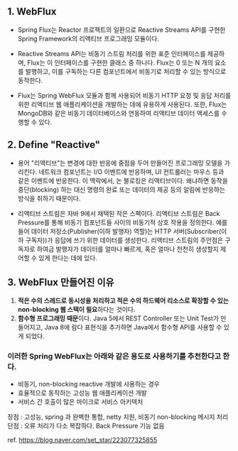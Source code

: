 ## 1. WebFlux

 - Spring Flux는 Reactor 프로젝트의 일환으로 Reactive Streams API를 구현한 Spring Framework의 리액티브 프로그래밍 모듈이다.

 - Reactive Streams API는 비동기 스트림 처리를 위한 표준 인터페이스를 제공하며, Flux는 이 인터페이스를 구현한 클래스 중 하나다. Flux는 0 또는 N 개의 요소를 발행하고, 이를 구독하는 다른 컴포넌트에서 비동기로 처리할 수 있는 방식으로 동작한다.

 - Flux는 Spring WebFlux 모듈과 함께 사용되어 비동기 HTTP 요청 및 응답 처리를 위한 리액티브 웹 애플리케이션을 개발하는 데에 유용하게 사용된다. 또한, Flux는 MongoDB와 같은 비동기 데이터베이스와 연동하여 리액티브 데이터 액세스를 수행할 수 있다.


## 2. Define "Reactive"

 - 용어 "리액티브"는 변경에 대한 반응에 중점을 두어 만들어진 프로그래밍 모델을 가리킨다. 네트워크 컴포넌트는 I/O 이벤트에 반응하며, UI 컨트롤러는 마우스 등과 같은 이벤트에 반응한다. 이 맥락에서, 논 블로킹은 리액티브이다. 왜냐하면 동작을 중단(blocking) 하는 대신 명령의 완료 또는 데이터의 제공 등의 알림에 반응하는 방식을 취하기 때문이다.

 - 리액티브 스트림은 자바 9에서 채택된 작은 스펙이다. 리액티브 스트림은 Back Pressure를 통해 비동기 컴포넌트들 사이의 비동기적 상호 작용을 정의한다. 예를 들어 데이터 저장소(Publisher(이하 발행자) 역할)는 HTTP 서버(Subscriber(이하 구독자))가 응답에 쓰기 위한 데이터를 생성한다. 리액티브 스트림의 주안점은 구독자로 하여금 발행자가 데이터를 얼마나 빠르게, 혹은 얼마나 천천히 생성할지 제어할 수 있게 한다는 데에 있다.


## 3. WebFlux 만들어진 이유

1. **적은 수의 스레드로 동시성을 처리하고 적은 수의 하드웨어 리소스로 확장할 수 있는 non-blocking 웹 스택이 필요**하다는 것이다.
2. **함수형 프로그래밍 때문**이다. Java 5에서 REST Controller 또는 Unit Test가 만들어지고, Java 8에 람다 표현식을 추가하면 Java에서 함수형 API를 사용할 수 있게 되었다.


### 이러한 Spring WebFlux는 아래와 같은 용도로 사용하기를 추천한다고 한다.

 - 비동기, non-blocking reactive 개발에 사용하는 경우
 - 효율적으로 동작하는 고성능 웹 애플리케이션 개발
 - 서비스 간 호출이 많은 마이크로 서비스 아키텍처


장점 : 고성능, spring 과 완벽한 통합, netty 지원, 비동기 non-blocking 메시지 처리
단점 : 오류 처리가 다소 복잡하다. Back Pressure 기능 없음



ref.
https://blog.naver.com/set_star/223077325855